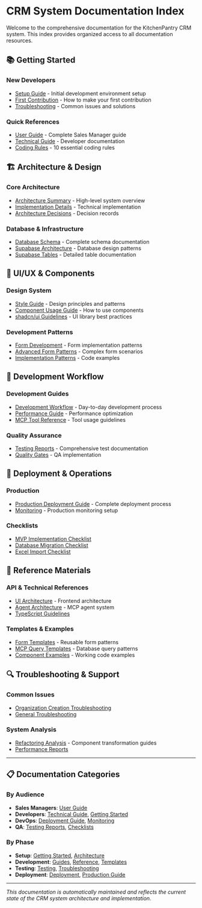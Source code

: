 # CRM System Documentation Index

Welcome to the comprehensive documentation for the KitchenPantry CRM system. This index provides organized access to all documentation resources.

## 📚 Getting Started

### New Developers
- [Setup Guide](./getting-started/setup.md) - Initial development environment setup
- [First Contribution](./getting-started/first-contribution.md) - How to make your first contribution
- [Troubleshooting](./getting-started/troubleshooting.md) - Common issues and solutions

### Quick References
- [User Guide](./USER_GUIDE.md) - Complete Sales Manager guide
- [Technical Guide](./TECHNICAL_GUIDE.md) - Developer documentation
- [Coding Rules](./Coding_Rules.md) - 10 essential coding rules

## 🏗️ Architecture & Design

### Core Architecture
- [Architecture Summary](./architecture/ARCHITECTURE_SUMMARY.md) - High-level system overview
- [Implementation Details](./architecture/implementation.md) - Technical implementation
- [Architecture Decisions](./architecture/decisions.md) - Decision records

### Database & Infrastructure
- [Database Schema](./DATABASE_SCHEMA.md) - Complete schema documentation
- [Supabase Architecture](./reference/supabase-architecture.md) - Database design patterns
- [Supabase Tables](./supabase/schemas/public/tables/) - Detailed table documentation

## 🎨 UI/UX & Components

### Design System
- [Style Guide](./context/style-guide.md) - Design principles and patterns
- [Component Usage Guide](./context/component_usage_guide.md) - How to use components
- [shadcn/ui Guidelines](./reference/shadcn-ui-guidelines.md) - UI library best practices

### Development Patterns
- [Form Development](./guides/form-development.md) - Form implementation patterns
- [Advanced Form Patterns](./reference/advanced-form-patterns.md) - Complex form scenarios
- [Implementation Patterns](./examples/implementation-patterns.md) - Code examples

## 🔧 Development Workflow

### Development Guides
- [Development Workflow](./guides/development-workflow.md) - Day-to-day development process
- [Performance Guide](./guides/performance.md) - Performance optimization
- [MCP Tool Reference](./MCP_TOOL_REFERENCE_GUIDE.md) - Tool usage guidelines

### Quality Assurance
- [Testing Reports](./testing/) - Comprehensive test documentation
- [Quality Gates](./testing/quality-gates-implementation-summary.md) - QA implementation

## 🚀 Deployment & Operations

### Production
- [Production Deployment Guide](./PRODUCTION_DEPLOYMENT_GUIDE.md) - Complete deployment process
- [Monitoring](./deployment/monitoring.md) - Production monitoring setup

### Checklists
- [MVP Implementation Checklist](./checklists/KitchenPantry_CRM_MVP_Implementation_Checklist.md)
- [Database Migration Checklist](./checklists/Database_Migration_Checklist_8-20-25.md)
- [Excel Import Checklist](./checklists/excel-to-postgresql-migration.md)

## 📖 Reference Materials

### API & Technical References
- [UI Architecture](./reference/ui-architecture.md) - Frontend architecture
- [Agent Architecture](./reference/agent-architecture.md) - MCP agent system
- [TypeScript Guidelines](./reference/typescript-error-prevention-agent.md)

### Templates & Examples
- [Form Templates](./templates/optimized-form-templates.md) - Reusable form patterns
- [MCP Query Templates](./templates/mcp-query-templates.md) - Database query patterns
- [Component Examples](./examples/) - Working code examples

## 🔍 Troubleshooting & Support

### Common Issues
- [Organization Creation Troubleshooting](./troubleshooting/ORGANIZATION_CREATION_TROUBLESHOOTING.md)
- [General Troubleshooting](./getting-started/troubleshooting.md)

### System Analysis
- [Refactoring Analysis](./refactoring-analysis/) - Component transformation guides
- [Performance Reports](./testing/performance_test_report.md)

---

## 📋 Documentation Categories

### By Audience
- **Sales Managers**: [User Guide](./USER_GUIDE.md)
- **Developers**: [Technical Guide](./TECHNICAL_GUIDE.md), [Getting Started](./getting-started/)
- **DevOps**: [Deployment Guide](./PRODUCTION_DEPLOYMENT_GUIDE.md), [Monitoring](./deployment/)
- **QA**: [Testing Reports](./testing/), [Checklists](./checklists/)

### By Phase
- **Setup**: [Getting Started](./getting-started/), [Architecture](./architecture/)
- **Development**: [Guides](./guides/), [Reference](./reference/), [Templates](./templates/)
- **Testing**: [Testing](./testing/), [Troubleshooting](./troubleshooting/)
- **Deployment**: [Deployment](./deployment/), [Production Guide](./PRODUCTION_DEPLOYMENT_GUIDE.md)

---

*This documentation is automatically maintained and reflects the current state of the CRM system architecture and implementation.*